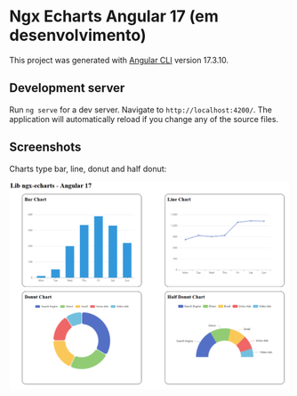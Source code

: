 # Ngx Echarts Angular 17 (em desenvolvimento)

This project was generated with [Angular CLI](https://github.com/angular/angular-cli) version 17.3.10.

## Development server

Run `ng serve` for a dev server. Navigate to `http://localhost:4200/`. The application will automatically reload if you change any of the source files.

## Screenshots

Charts type bar, line, donut and half donut:

![Gráficos ECharts](./src/assets/graficos-echarts-angular-17-Cida-Luna-Frontend.PNG)

